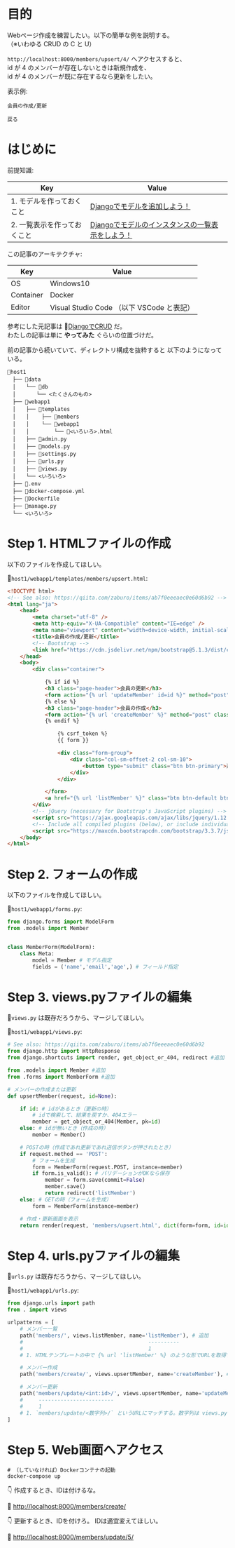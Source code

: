 # 目的

Webページ作成を練習したい。以下の簡単な例を説明する。  
（※いわゆる CRUD の C と U）  

`http://localhost:8000/members/upsert/4/` へアクセスすると、  
id が 4 のメンバーが存在しないときは新規作成を、  
id が 4 のメンバーが既に存在するなら更新をしたい。  

表示例:  

```plaintext
会員の作成/更新

戻る
```

# はじめに

前提知識:  

| Key                         | Value                                                                                                     |
| --------------------------- | --------------------------------------------------------------------------------------------------------- |
| 1. モデルを作っておくこと   | [Djangoでモデルを追加しよう！](https://qiita.com/muzudho1/items/2463cc006da69f5ed7b2)                     |
| 2. 一覧表示を作っておくこと | [Djangoでモデルのインスタンスの一覧表示をしよう！](https://qiita.com/muzudho1/items/77668130b6d941596327) |

この記事のアーキテクチャ:  

| Key       | Value                                     |
| --------- | ----------------------------------------- |
| OS        | Windows10                                 |
| Container | Docker                                    |
| Editor    | Visual Studio Code （以下 VSCode と表記） |

参考にした元記事は 📖[DjangoでCRUD](https://qiita.com/zaburo/items/ab7f0eeeaec0e60d6b92) だ。  
わたしの記事は単に **やってみた** ぐらいの位置づけだ。  

前の記事から続いていて、ディレクトリ構成を抜粋すると 以下のようになっている。  

```plaintext
📂host1
　├── 📂data
　│　　└── 📂db
　│　　　　└── <たくさんのもの>
　├── 📂webapp1
　│　　├── 📂templates
　│　　│    ├── 📂members
　│　　│    └── 📂webapp1
　│　　│        └── 📄<いろいろ>.html
　│　　├── 📄admin.py
　│　　├── 📄models.py
　│　　├── 📄settings.py
　│　　├── 📄urls.py
　│　　├── 📄views.py
　│　　└── <いろいろ>
　├── 📄.env
　├── 🐳docker-compose.yml
　├── 🐳Dockerfile
　├── 📄manage.py
　└── <いろいろ>
```

# Step 1. HTMLファイルの作成

以下のファイルを作成してほしい。  

📄`host1/webapp1/templates/members/upsert.html`:  

```html
<!DOCTYPE html>
<!-- See also: https://qiita.com/zaburo/items/ab7f0eeeaec0e60d6b92 -->
<html lang="ja">
    <head>
        <meta charset="utf-8" />
        <meta http-equiv="X-UA-Compatible" content="IE=edge" />
        <meta name="viewport" content="width=device-width, initial-scale=1" />
        <title>会員の作成/更新</title>
        <!-- Bootstrap -->
        <link href="https://cdn.jsdelivr.net/npm/bootstrap@5.1.3/dist/css/bootstrap.min.css" rel="stylesheet" integrity="sha384-1BmE4kWBq78iYhFldvKuhfTAU6auU8tT94WrHftjDbrCEXSU1oBoqyl2QvZ6jIW3" crossorigin="anonymous" />
    </head>
    <body>
        <div class="container">

            {% if id %}
            <h3 class="page-header">会員の更新</h3>
            <form action="{% url 'updateMember' id=id %}" method="post" class="form-horizontal" role="form">
            {% else %}
            <h3 class="page-header">会員の作成</h3>
            <form action="{% url 'createMember' %}" method="post" class="form-horizontal" role="form">
            {% endif %}

                {% csrf_token %}
                {{ form }}

                <div class="form-group">
                    <div class="col-sm-offset-2 col-sm-10">
                        <button type="submit" class="btn btn-primary">送信</button>
                    </div>
                </div>

            </form>
            <a href="{% url 'listMember' %}" class="btn btn-default btn-sm">戻る</a>
        </div>
        <!-- jQuery (necessary for Bootstrap's JavaScript plugins) -->
        <script src="https://ajax.googleapis.com/ajax/libs/jquery/1.12.4/jquery.min.js"></script>
        <!-- Include all compiled plugins (below), or include individual files as needed -->
        <script src="https://maxcdn.bootstrapcdn.com/bootstrap/3.3.7/js/bootstrap.min.js"></script>
    </body>
</html>
```

# Step 2. フォームの作成

以下のファイルを作成してほしい。  

📄`host1/webapp1/forms.py`:  

```py
from django.forms import ModelForm
from .models import Member


class MemberForm(ModelForm):
    class Meta:
        model = Member # モデル指定
        fields = ('name','email','age',) # フィールド指定
```

# Step 3. views.pyファイルの編集

📄`views.py` は既存だろうから、マージしてほしい。  

📄`host1/webapp1/views.py`:  

```py
# See also: https://qiita.com/zaburo/items/ab7f0eeeaec0e60d6b92
from django.http import HttpResponse
from django.shortcuts import render, get_object_or_404, redirect #追加

from .models import Member #追加
from .forms import MemberForm #追加

# メンバーの作成または更新
def upsertMember(request, id=None):

    if id: # idがあるとき（更新の時）
        # idで検索して、結果を戻すか、404エラー
        member = get_object_or_404(Member, pk=id)
    else: # idが無いとき（作成の時）
        member = Member()

    # POSTの時（作成であれ更新であれ送信ボタンが押されたとき）
    if request.method == 'POST':
        # フォームを生成
        form = MemberForm(request.POST, instance=member)
        if form.is_valid(): # バリデーションがOKなら保存
            member = form.save(commit=False)
            member.save()
            return redirect('listMember')
    else: # GETの時（フォームを生成）
        form = MemberForm(instance=member)

    # 作成・更新画面を表示
    return render(request, 'members/upsert.html', dict(form=form, id=id))
```

# Step 4. urls.pyファイルの編集

📄`urls.py` は既存だろうから、マージしてほしい。  

📄`host1/webapp1/urls.py`:  

```py
from django.urls import path
from . import views

urlpatterns = [
    # メンバー一覧
    path('members/', views.listMember, name='listMember'), # 追加
    #                                        ----------
    #                                        1
    # 1. HTMLテンプレートの中で {% url 'listMember' %} のような形でURLを取得するのに使える

    # メンバー作成
    path('members/create/', views.upsertMember, name='createMember'), # 追加

    # メンバー更新
    path('members/update/<int:id>/', views.upsertMember, name='updateMember'), # 追加
    #     ------------------------
    #     1
    # 1. `members/update/<数字列>/` というURLにマッチする。数字列は views.py の中で id という名前で取得できる
]
```

# Step 5. Web画面へアクセス

```shell
# （していなければ）Dockerコンテナの起動
docker-compose up
```

👇 作成するとき、IDは付けるな。  

📖 [http://localhost:8000/members/create/](http://localhost:8000/members/create/)  

👇 更新するとき、IDを付けろ。 IDは適宜変えてほしい。  

📖 [http://localhost:8000/members/update/5/](http://localhost:8000/members/update/5/)  

